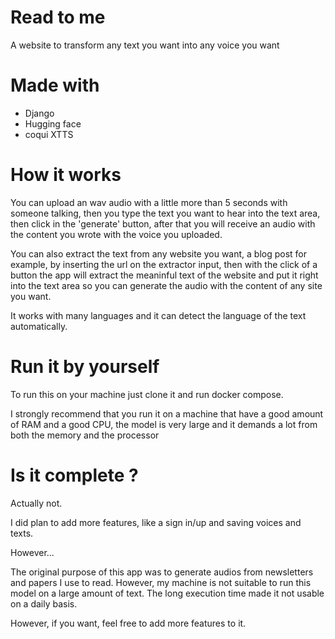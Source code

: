 # Read to me
A website to transform any text you want into any voice you want
# Made with
- Django
- Hugging face
- coqui XTTS
# How it works
You can upload an wav audio with a little more than 5 seconds with someone talking, then you type the text you want to hear into the text area, then click in the 'generate' button,
after that you will receive an audio with the content you wrote with the voice you uploaded.

You can also extract the text from any website you want, a blog post for example, by inserting the url on the extractor input, then with the click of a button the app will extract the meaninful text of the website and put it right into the text area
so you can generate the audio with the content of any site you want.

It works with many languages and it can detect the language of the text automatically.
# Run it by yourself
To run this on your machine just clone it and run docker compose.

I strongly recommend that you run it on a machine that have a good amount of RAM and a good CPU, the model is very large and it demands a lot from both the memory and the processor
# Is it complete ?
Actually not.

I did plan to add more features, like a sign in/up and saving voices and texts.

However...

The original purpose of this app was to generate audios from newsletters and papers I use to read. However, my machine is not suitable to run this model on a large amount of text. The long execution time made it not usable on a daily basis.

However, if you want, feel free to add more features to it.
